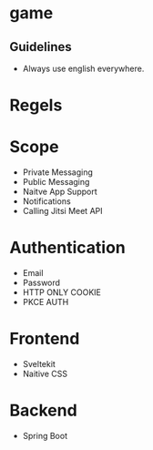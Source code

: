 # game

## Guidelines

- Always use english everywhere.


# Regels

# Scope
- Private Messaging
- Public Messaging
- Naitve App Support
- Notifications
- Calling Jitsi Meet API

# Authentication
- Email
- Password
- HTTP ONLY COOKIE
- PKCE AUTH
  
# Frontend
- Sveltekit
- Naitive CSS
  
# Backend
- Spring Boot
